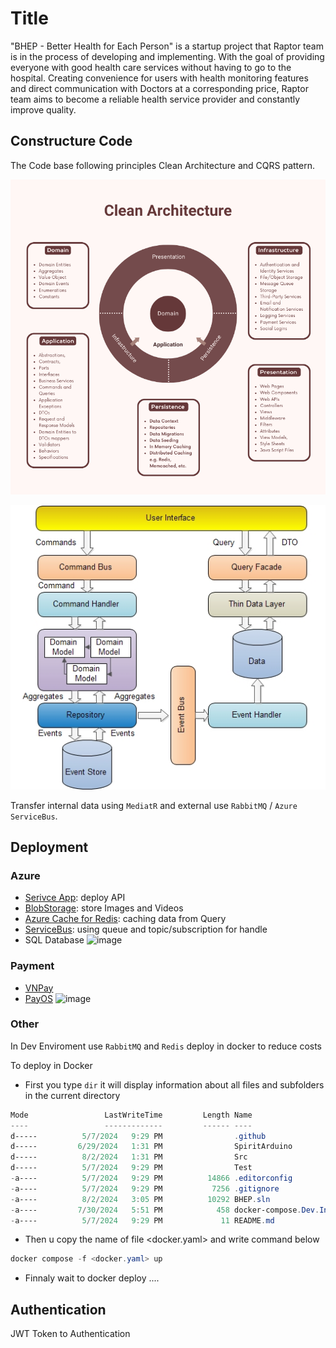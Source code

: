 
# Title

"BHEP - Better Health for Each Person" is a startup project that Raptor team is in the process of developing and implementing. With the goal of providing everyone with good health care services without having to go to the hospital. Creating convenience for users with health monitoring features and direct communication with Doctors at a corresponding price, Raptor team aims to become a reliable health service provider and constantly improve quality.

## Constructure Code

The Code base following principles Clean Architecture and CQRS pattern.

![Clean-Architecture](Image/Clean-Architecture.png)

![CQRS](Image/CQRS.jpg)

Transfer internal data using `MediatR` and external use `RabbitMQ` / `Azure ServiceBus`.

## Deployment

### Azure
- [Serivce App](https://learn.microsoft.com/en-us/azure/app-service): deploy API 
- [BlobStorage](https://learn.microsoft.com/en-us/azure/storage/blobs/storage-blobs-overview): store Images and Videos
- [Azure Cache for Redis](https://learn.microsoft.com/en-us/azure/azure-cache-for-redis): caching data from Query
- [ServiceBus](https://learn.microsoft.com/en-us/azure/service-bus-messaging): using queue and topic/subscription for handle
- SQL Database
![image](https://github.com/user-attachments/assets/14037a26-c986-44ce-8d02-59d0ad32a878)

### Payment 
- [VNPay](https://sandbox.vnpayment.vn/apis/docs/gioi-thieu)
- [PayOS](https://payos.vn/docs/api)
![image](https://github.com/user-attachments/assets/2f517052-b4b1-48ac-955e-a44be021cee9)

### Other

In Dev Enviroment use `RabbitMQ` and `Redis` deploy in docker to reduce costs

To deploy in Docker

- First you type `dir` it will display information about all files and subfolders in the current directory

```powershell
Mode                 LastWriteTime         Length Name                                                                                                                                                                                    
----                 -------------         ------ ----                                                                                                                                                                                    
d-----          5/7/2024   9:29 PM                .github                                                                                                                                                                                 
d-----         6/29/2024   1:31 PM                SpiritArduino                                                                                                                                                                           
d-----          8/2/2024   1:31 PM                Src                                                                                                                                                                                     
d-----          5/7/2024   9:29 PM                Test                                                                                                                                                                                    
-a----          5/7/2024   9:29 PM          14866 .editorconfig                                                                                                                                                                           
-a----          5/7/2024   9:29 PM           7256 .gitignore                                                                                                                                                                              
-a----          8/2/2024   3:05 PM          10292 BHEP.sln                                                                                                                                                                                
-a----         7/30/2024   5:51 PM            458 docker-compose.Dev.Infrastructure.yaml                                                                                                                                                  
-a----          5/7/2024   9:29 PM             11 README.md                                                                                                                                                                               

```
- Then u copy the name of file <docker.yaml> and write command below

````powershell
docker compose -f <docker.yaml> up
````

- Finnaly wait to docker deploy ....

## Authentication

JWT Token to Authentication
